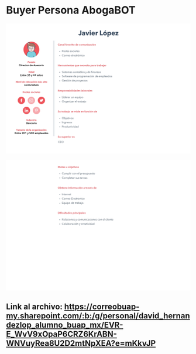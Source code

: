 # Buyer Persona AbogaBOT

![imageBuyerPersona](images\Buyer1.jpg)

![imageBuyerPersona](images\Buyer2.jpg)


## Link al archivo: https://correobuap-my.sharepoint.com/:b:/g/personal/david_hernandezlop_alumno_buap_mx/EVR-E_WvV9xOpaP6CRZ6KrABN-WNVuyRea8U2D2mtNpXEA?e=mKkvJP